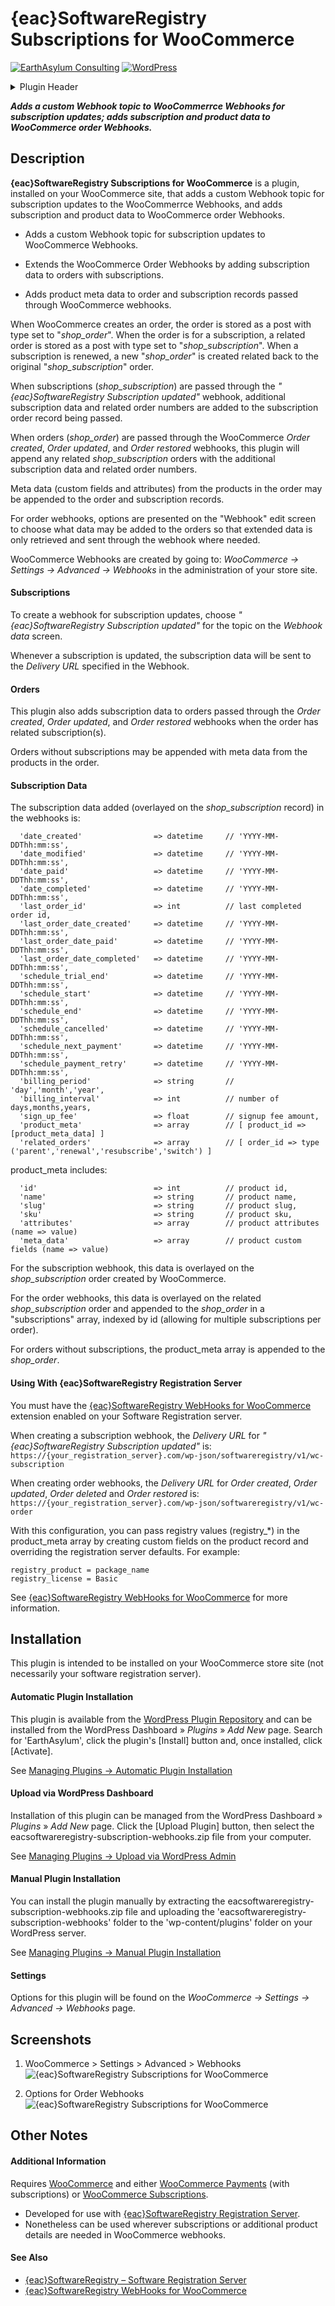 # {eac}SoftwareRegistry Subscriptions for WooCommerce  
[![EarthAsylum Consulting](https://img.shields.io/badge/EarthAsylum-Consulting-0?&labelColor=6e9882&color=707070)](https://earthasylum.com/)
[![WordPress](https://img.shields.io/badge/WordPress-Plugins-grey?logo=wordpress&labelColor=blue)](https://wordpress.org/plugins/search/EarthAsylum/)

<details><summary>Plugin Header</summary><samp>

Plugin URI:             https://swregistry.earthasylum.com/subscriptions-for-woocommerce/  
Author:                 [EarthAsylum Consulting](https://www.earthasylum.com)  
Stable tag:             1.0.9  
Last Updated:           11-Nov-2022  
Requires at least:      5.5.0  
Tested up to:           6.4  
WC requires at least:   5.2  
WC tested up to:        8.2  
Requires PHP:           7.2  
Contributors:           [kevinburkholder](https://profiles.wordpress.org/kevinburkholder)  
License:                GPLv3 or later  
License URI:            https://www.gnu.org/licenses/gpl.html  
Tags:                   software registration, WooCommerce, WooCommerce Subscriptions, Webhooks, subscriptions, software registry, software license, {eac}SoftwareRegistry  
WordPress URI:          https://wordpress.org/plugins/eacsoftwareregistry-subscription-webhooks/  
Github URI:             https://github.com/EarthAsylum/eacsoftwareregistry-subscription-webhooks/  
</samp></details>

**_Adds a custom Webhook topic to WooCommerrce Webhooks for subscription updates; adds subscription and product data to WooCommerce order Webhooks._**

## Description

**{eac}SoftwareRegistry Subscriptions for WooCommerce** is a plugin, installed on your WooCommerce site, that adds a custom Webhook topic for subscription updates to the WooCommerrce Webhooks, and adds subscription and product data to WooCommerce order Webhooks.

+   Adds a custom Webhook topic for subscription updates to WooCommerce Webhooks.

+   Extends the WooCommerce Order Webhooks by adding subscription data to orders with subscriptions.

+   Adds product meta data to order and subscription records passed through WooCommerce webhooks.

When WooCommerce creates an order, the order is stored as a post with type set to "*shop_order*". When the order is for a subscription, a related order is stored as a post with type set to "*shop_subscription*". When a subscription is renewed, a new "*shop_order*" is created related back to the original "*shop_subscription*" order.

When subscriptions (*shop_subscription*) are passed through the *"{eac}SoftwareRegistry Subscription updated"* webhook, additional subscription data and related order numbers are added to the subscription order record being passed.

When orders (*shop_order*) are passed through the WooCommerce *Order created*, *Order updated*, and *Order restored* webhooks, this plugin will append any related *shop_subscription* orders with the additional subscription data and related order numbers.

Meta data (custom fields and attributes) from the products in the order may be appended to the order and subscription records.

For order webhooks, options are presented on the "Webhook" edit screen to choose what data may be added to the orders so that extended data is only retrieved and sent through the webhook where needed.

WooCommerce Webhooks are created by going to: *WooCommerce → Settings → Advanced → Webhooks* in the administration of your store site.  


#### Subscriptions

To create a webhook for subscription updates, choose *"{eac}SoftwareRegistry Subscription updated"* for the topic on the *Webhook data* screen.

Whenever a subscription is updated, the subscription data will be sent to the *Delivery URL* specified in the Webhook.


#### Orders

This plugin also adds subscription data to orders passed through the *Order created*, *Order updated*, and *Order restored* webhooks when the order has related subscription(s).

Orders without subscriptions may be appended with meta data from the products in the order.

#### Subscription Data

The subscription data added (overlayed on the *shop_subscription* record) in the webhooks is:

      'date_created'                => datetime     // 'YYYY-MM-DDThh:mm:ss',
      'date_modified'               => datetime     // 'YYYY-MM-DDThh:mm:ss',
      'date_paid'                   => datetime     // 'YYYY-MM-DDThh:mm:ss',
      'date_completed'              => datetime     // 'YYYY-MM-DDThh:mm:ss',
      'last_order_id'               => int          // last completed order id,
      'last_order_date_created'     => datetime     // 'YYYY-MM-DDThh:mm:ss',
      'last_order_date_paid'        => datetime     // 'YYYY-MM-DDThh:mm:ss',
      'last_order_date_completed'   => datetime     // 'YYYY-MM-DDThh:mm:ss',
      'schedule_trial_end'          => datetime     // 'YYYY-MM-DDThh:mm:ss',
      'schedule_start'              => datetime     // 'YYYY-MM-DDThh:mm:ss',
      'schedule_end'                => datetime     // 'YYYY-MM-DDThh:mm:ss',
      'schedule_cancelled'          => datetime     // 'YYYY-MM-DDThh:mm:ss',
      'schedule_next_payment'       => datetime     // 'YYYY-MM-DDThh:mm:ss',
      'schedule_payment_retry'      => datetime     // 'YYYY-MM-DDThh:mm:ss',
      'billing_period'              => string       // 'day','month','year',
      'billing_interval'            => int          // number of days,months,years,
      'sign_up_fee'                 => float        // signup fee amount,
      'product_meta'                => array        // [ product_id => [product_meta_data] ]
      'related_orders'              => array        // [ order_id => type ('parent','renewal','resubscribe','switch') ]

product_meta includes:

      'id'                          => int          // product id,
      'name'                        => string       // product name,
      'slug'                        => string       // product slug,
      'sku'                         => string       // product sku,
      'attributes'                  => array        // product attributes (name => value)
      'meta_data'                   => array        // product custom fields (name => value)


For the subscription webhook, this data is overlayed on the *shop_subscription* order created by WooCommerce.

For the order webhooks, this data is overlayed on the related *shop_subscription* order and appended to the *shop_order* in a "subscriptions" array, indexed by id (allowing for multiple subscriptions per order).

For orders without subscriptions, the product_meta array is appended to the *shop_order*.

#### Using With {eac}SoftwareRegistry Registration Server

You must have the [{eac}SoftwareRegistry WebHooks for WooCommerce](https://swregistry.earthasylum.com/webhooks-for-woocommerce/) extension enabled on your Software Registration server.

When creating a subscription webhook, the *Delivery URL* for *"{eac}SoftwareRegistry Subscription updated"* is:
`https://{your_registration_server}.com/wp-json/softwareregistry/v1/wc-subscription`

When creating order webhooks, the *Delivery URL* for *Order created*, *Order updated*, *Order deleted* and *Order restored* is:
`https://{your_registration_server}.com/wp-json/softwareregistry/v1/wc-order`

With this configuration, you can pass registry values (registry_*) in the product_meta array by creating custom fields on the product record and overriding the registration server defaults. For example:

    registry_product = package_name
    registry_license = Basic

See [{eac}SoftwareRegistry WebHooks for WooCommerce](https://swregistry.earthasylum.com/webhooks-for-woocommerce/) for more information.


## Installation

This plugin is intended to be installed on your WooCommerce store site (not necessarily your software registration server).

#### Automatic Plugin Installation

This plugin is available from the [WordPress Plugin Repository](https://wordpress.org/plugins/search/earthasylum/) and can be installed from the WordPress Dashboard » *Plugins* » *Add New* page. Search for 'EarthAsylum', click the plugin's [Install] button and, once installed, click [Activate].

See [Managing Plugins -> Automatic Plugin Installation](https://wordpress.org/support/article/managing-plugins/#automatic-plugin-installation-1)

#### Upload via WordPress Dashboard

Installation of this plugin can be managed from the WordPress Dashboard » *Plugins* » *Add New* page. Click the [Upload Plugin] button, then select the eacsoftwareregistry-subscription-webhooks.zip file from your computer.

See [Managing Plugins -> Upload via WordPress Admin](https://wordpress.org/support/article/managing-plugins/#upload-via-wordpress-admin)

#### Manual Plugin Installation

You can install the plugin manually by extracting the eacsoftwareregistry-subscription-webhooks.zip file and uploading the 'eacsoftwareregistry-subscription-webhooks' folder to the 'wp-content/plugins' folder on your WordPress server.

See [Managing Plugins -> Manual Plugin Installation](https://wordpress.org/support/article/managing-plugins/#manual-plugin-installation-1)

#### Settings

Options for this plugin will be found on the *WooCommerce → Settings → Advanced → Webhooks* page.


## Screenshots

1. WooCommerce > Settings > Advanced > Webhooks
![{eac}SoftwareRegistry Subscriptions for WooCommerce](https://ps.w.org/eacsoftwareregistry-subscription-webhooks/assets/screenshot-1.png)

1. Options for Order Webhooks
![{eac}SoftwareRegistry Subscriptions for WooCommerce](https://ps.w.org/eacsoftwareregistry-subscription-webhooks/assets/screenshot-2.png)


## Other Notes

#### Additional Information

Requires [WooCommerce](https://woocommerce.com/) and either [WooCommerce Payments](https://woocommerce.com/payments/) (with subscriptions) or [WooCommerce Subscriptions](https://woocommerce.com/document/subscriptions/).

+   Developed for use with [{eac}SoftwareRegistry Registration Server](https://swregistry.earthasylum.com/).
+   Nonetheless can be used wherever subscriptions or additional product details are needed in WooCommerce webhooks.

#### See Also

+   [{eac}SoftwareRegistry – Software Registration Server](https://swregistry.earthasylum.com/software-registration-server/)
+   [{eac}SoftwareRegistry WebHooks for WooCommerce](https://swregistry.earthasylum.com/webhooks-for-woocommerce/)


